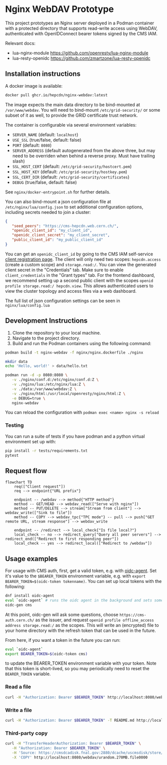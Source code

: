 # Nginx WebDAV Prototype

This project prototypes an Nginx server deployed in a Podman container with a protected directory that supports read-write access using WebDAV, authenticated with OpenIDConnect bearer tokens signed by the CMS IAM.

Relevant docs:
- lua-nginx-module https://github.com/openresty/lua-nginx-module
- lua-resty-openidc https://github.com/zmartzone/lua-resty-openidc

## Installation instructions

A docker image is available:
```sh
docker pull ghcr.io/hepcdn/nginx-webdav:latest
```
The image expects the main data directory to be bind-mounted at `/var/www/webdav`.
You will need to bind-mount `/etc/grid-security/` or some subset of it as well, to
provide the GRID certificate trust network.

The container is configurable via several environment variables:
- `SERVER_NAME` (default: `localhost`)
- `USE_SSL` (true/false, default: false)
- `PORT` (default: `8080`)
- `SERVER_ADDRESS` (default autogenerated from the above three, but may need to be overriden when behind a reverse proxy. Must have trailing slash)
- `SSL_HOST_CERT` (default: `/etc/grid-security/hostcert.pem`)
- `SSL_HOST_KEY` (default: `/etc/grid-security/hostkey.pem`)
- `SSL_CERT_DIR` (default: `/etc/grid-security/certificates`)
- `DEBUG` (true/false, default: false)

See `nginx/docker-entrypoint.sh` for further details.

You can also bind-mount a json configuration file at `/etc/nginx/lua/config.json` 
to set additional configuration options, including secrets needed to join a cluster:
```json
{
   "seed_peers": "https://cms-hepcdn.web.cern.ch/",
   "openidc_client_id": "my_client_id",
   "openidc_client_secret": "my_client_secret",
   "public_client_id": "my_public_client_id"
}
```
You can get an `openidc_client_id` by going to the CMS IAM self-service
[client registration page](https://cms-auth.cern.ch/dashboard#!/home/newClient).
The client will only need two scopes: `hepcdn.access` (create a custom scope) and `storage.read:/`.
You can view the generated client secret in the "Credentials" tab. Make sure to enable
`client_credentials` in the "Grant types" tab. For the frontend dashboard, we recommend
setting up a second public client with the scopes `openid profile storage.read:/ hepcdn.view`.
This allows authenticated users to view the cluster topology and access files via a web dashboard.

The full list of json configuration settings can be seen in `nginx/lua/config.lua`


## Development Instructions

1. Clone the repository to your local machine.
2. Navigate to the project directory.
3. Build and run the Podman containers using the following command:

```sh
podman build -t nginx-webdav -f nginx/nginx.dockerfile ./nginx

mkdir data
echo 'Hello, world!' > data/hello.txt

podman run -d -p 8080:8080 \
   -v ./nginx/conf.d:/etc/nginx/conf.d:Z \
   -v ./nginx/lua:/etc/nginx/lua:Z \
   -v ./data:/var/www/webdav:Z \
   -v ./nginx/html:/usr/local/openresty/nginx/html:Z \
   -e DEBUG=true \
   nginx-webdav
```

You can reload the configuration with `podman exec <name> nginx -s reload`

### Testing

You can run a suite of tests if you have podman and a python virtual environment set up with:

```bash
pip install -r tests/requirements.txt
pytest
```

## Request flow

```mermaid
flowchart TD
    req(["Client request"])
    req --> endpoint{"URL prefix"}

    endpoint -- /webdav --> method{"HTTP method"}
    method -- GET/HEAD --> webdav_read(["Serve with nginx"])
    method -- PUT/DELETE --> stream["Stream from client"] --> webdav_write(["Sink to file"])
    method -- COPY --> webdav_tpc{"TPC mode"} -- pull --> push["GET remote URL, stream response"] --> webdav_write

    endpoint -- /redirect --> local_check{"Is file local?"}
    local_check -- no --> redirect_query["Query all peer servers"] --> redirect_end(["Redirect to first responding peer"])
    local_check -- yes --> redirect_local(["Redirect to /webdav"])
```

## Usage examples

For usage with CMS auth, first, get a valid token, e.g. with [oidc-agent](https://wlcg-authz-wg.github.io/wlcg-authz-docs/token-based-authorization/oidc-agent/). Set it's value to the `$BEARER_TOKEN` environment variable, e.g. with `export BEARER_TOKEN=$(oidc-token tokenname)`. You can set up local tokens with the following:

```sh
dnf install oidc-agent
eval `oidc-agent` # runs the oidc agent in the background and sets some variables
oidc-gen cms
```
At this point, oidc-gen will ask some questions, choose `https://cms-auth.cern.ch/` as the issuer, and request `openid profile offline_access address storage.read:/` as the scopes. This will write an (encrypted) file to your home directory with the refresh token that can be used in the future.

From here, if you want a token in the future you can run:
```sh
eval `oidc-agent`
export BEARER_TOKEN=$(oidc-token cms)
```
to update the BEARER_TOKEN environment variable with your token. Note that this token is short-lived, so you may periodically need to reset the `BEARER_TOKEN` variable.


### Read a file

```sh
curl -H "Authorization: Bearer $BEARER_TOKEN" http://localhost:8080/webdav/hello.txt
```

### Write a file

```sh
curl -H "Authorization: Bearer $BEARER_TOKEN" -T README.md http://localhost:8080/webdav/
```

### Third-party copy

```sh
curl -H "TransferHeaderAuthorization: Bearer $BEARER_TOKEN" \
   -H "Authorization: Bearer $BEARER_TOKEN" \
   -H 'Source: https://cmsdcadisk.fnal.gov:2880/dcache/uscmsdisk/store/test/loadtest/source/T1_US_FNAL_Disk/urandom.270MB.file0000' \
   -X 'COPY' http://localhost:8080/webdav/urandom.270MB.file0000
```
